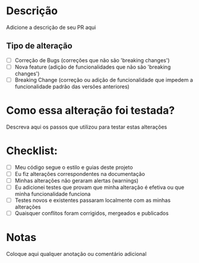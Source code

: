 # Descrição

Adicione a descrição de seu PR aqui

## Tipo de alteração

- [ ] Correção de Bugs (correções que não são 'breaking changes')
- [ ] Nova feature (adição de funcionalidades que não são 'breaking changes')
- [ ] Breaking Change (correção ou adição de funcionalidade que impedem a funcionalidade padrão das versões anteriores)

# Como essa alteração foi testada?

Descreva aqui os passos que utilizou para testar estas alterações

# Checklist:

- [ ] Meu código segue o estilo e guias deste projeto
- [ ] Eu fiz alterações correspondentes na documentação
- [ ] Minhas alterações não geraram alertas (warnings)
- [ ] Eu adicionei testes que provam que minha alteração é efetiva ou que minha funcionalidade funciona
- [ ] Testes novos e existentes passaram localmente com as minhas alterações
- [ ] Quaisquer conflitos foram corrigidos, mergeados e publicados

# Notas

Coloque aqui qualquer anotação ou comentário adicional